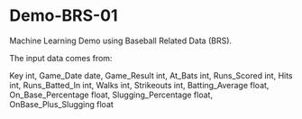 # Demo-BRS-01

Machine Learning Demo using Baseball Related Data (BRS). 

The input data comes from: 

Key int, 
                             Game_Date date, 
                             Game_Result int,
                             At_Bats int,
                             Runs_Scored int,
                             Hits int,
                             Runs_Batted_In int,
                             Walks int,
                             Strikeouts int,
                             Batting_Average float,
                             On_Base_Percentage float,
                             Slugging_Percentage float,
                             OnBase_Plus_Slugging float
